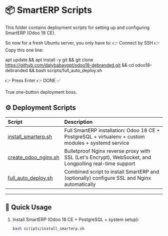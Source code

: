 # 📦 SmartERP Scripts

This folder contains deployment scripts for setting up and configuring SmartERP (Odoo 18 CE).

So now for a fresh Ubuntu server, you only have to:
👉 Connect by SSH
👉 Copy this one line:

apt update && apt install -y git && git clone https://github.com/dalybabaygpt/odoo18-debranded.git && cd odoo18-debranded && bash scripts/full_auto_deploy.sh

👉 Press Enter
👉 DONE ✅

True one-button deployment boss.

## ⚙️ Deployment Scripts

| Script | Description |
|:---|:---|
| [install_smarterp.sh](install_smarterp.sh) | Full SmartERP installation: Odoo 18 CE + PostgreSQL + virtualenv + custom modules + systemd service |
| [create_odoo_nginx.sh](create_odoo_nginx.sh) | Bulletproof Nginx reverse proxy with SSL (Let's Encrypt), WebSocket, and Longpolling real-time support |
| [full_auto_deploy.sh](full_auto_deploy.sh) | Combined script to install SmartERP and (optionally) configure SSL and Nginx automatically |

---

## 🚀 Quick Usage

1. Install SmartERP (Odoo 18 CE + PostgreSQL + system setup):
   ```bash
   bash scripts/install_smarterp.sh
